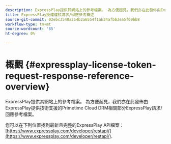 ```yaml
---
description: ExpressPlay提供其網站上的參考檔案。 為方便起見，我們亦在此發佈由ExpressPlay提供技術支援的Primetime Cloud DRM相關部分ExpressPlay請求/回應參考檔案。
title: ExpressPlay授權權杖請求/回應參考概述
source-git-commit: 02ebc3548a254b2a6554f1ab34afbb3ea5f09bb8
workflow-type: tm+mt
source-wordcount: '85'
ht-degree: 0%

---
```


# 概觀 {#expressplay-license-token-request-response-reference-overview}

ExpressPlay提供其網站上的參考檔案。 為方便起見，我們亦在此發佈由ExpressPlay提供技術支援的Primetime Cloud DRM相關部分ExpressPlay請求/回應參考檔案。

您可以在下列位置找到最新且完整的ExpressPlay API檔案： [https://www.expressplay.com/developer/restapi/](https://www.expressplay.com/developer/restapi/).

